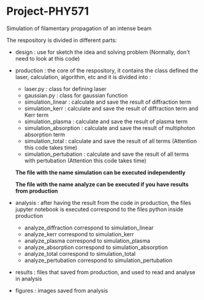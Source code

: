 # Project-PHY571
Simulation of filamentary propagation of an intense beam

The respository is divided in different parts: 
* design : use for sketch the idea and solving problem (Normally, don't need to look at this code)
* production : the core of the respository, it contains the class defined the laser, calculation, algorithm, etc
and it is divided into :
  + laser.py : class for defining laser
  + gaussian.py : class for gaussian function
  + simulation_linear : calculate and save the result of diffraction term
  + simulation_kerr : calculate and save the result of diffraction term and Kerr term
  + simulation_plasma : calculate and save the result of plasma term
  + simulation_absorption : calculate and save the result of multiphoton absorption term
  + simulation_total : calculate and save the result of all terms (Attention this code takes time)
  + simulation_pertubation : calculate and save the result of all terms with pertubation (Attention this code takes time)
  
  **The file with the name simulation can be executed independently**
  
  **The file with the name analyze can be executed if you have results from production**
  
* analysis : after having the result from the code in production, the files jupyter notebook is executed correspond to the 
files python inside production

  + analyze_diffraction correspond to simulation_linear
  + analyze_kerr correspond to simulation_kerr
  + analyze_plasma correspond to simulation_plasma
  + analyze_absorption correspond to simulation_absorption
  + analyze_total correspond to simulation_total
  + analyze_pertubation correspond to simulation_pertubation
  
 * results : files that saved from production, and used to read and analyse in analysis
 * figures : images saved from analysis
  
              
